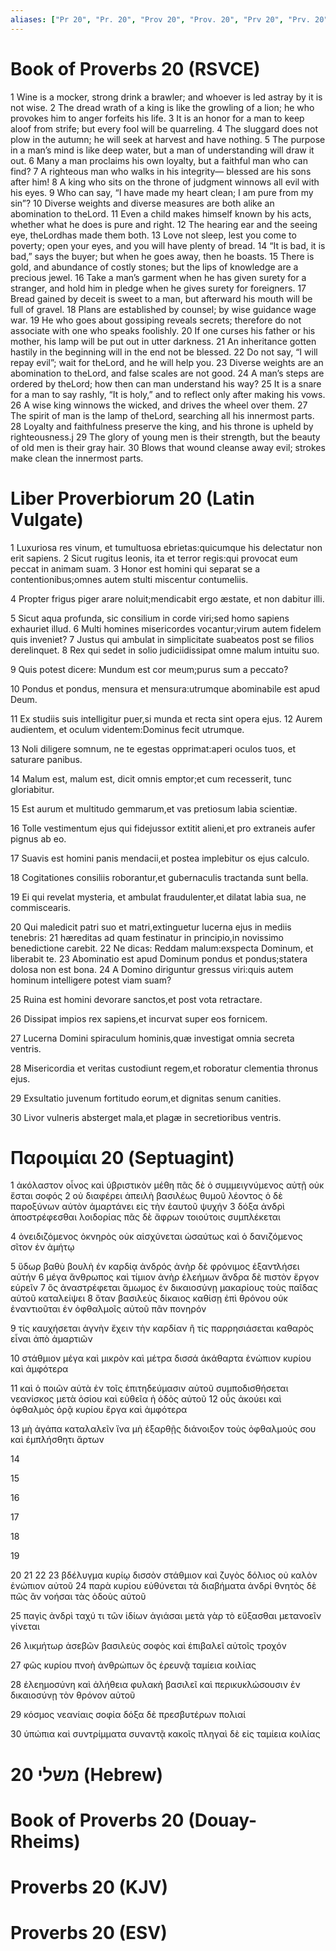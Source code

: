 ```yaml
---
aliases: ["Pr 20", "Pr. 20", "Prov 20", "Prov. 20", "Prv 20", "Prv. 20"]
---
```



# Book of Proverbs 20 (RSVCE)

1 Wine is a mocker, strong drink a brawler; and whoever is led astray by it is not wise.
2 The dread wrath of a king is like the growling of a lion; he who provokes him to anger forfeits his life.
3 It is an honor for a man to keep aloof from strife; but every fool will be quarreling.
4 The sluggard does not plow in the autumn; he will seek at harvest and have nothing.
5 The purpose in a man’s mind is like deep water, but a man of understanding will draw it out.
6 Many a man proclaims his own loyalty, but a faithful man who can find?
7 A righteous man who walks in his integrity— blessed are his sons after him!
8 A king who sits on the throne of judgment winnows all evil with his eyes.
9 Who can say, “I have made my heart clean; I am pure from my sin”?
10 Diverse weights and diverse measures are both alike an abomination to theLord.
11 Even a child makes himself known by his acts, whether what he does is pure and right.
12 The hearing ear and the seeing eye, theLordhas made them both.
13 Love not sleep, lest you come to poverty; open your eyes, and you will have plenty of bread.
14 “It is bad, it is bad,” says the buyer; but when he goes away, then he boasts.
15 There is gold, and abundance of costly stones; but the lips of knowledge are a precious jewel.
16 Take a man’s garment when he has given surety for a stranger, and hold him in pledge when he gives surety for foreigners.
17 Bread gained by deceit is sweet to a man, but afterward his mouth will be full of gravel.
18 Plans are established by counsel; by wise guidance wage war.
19 He who goes about gossiping reveals secrets; therefore do not associate with one who speaks foolishly.
20 If one curses his father or his mother, his lamp will be put out in utter darkness.
21 An inheritance gotten hastily in the beginning will in the end not be blessed.
22 Do not say, “I will repay evil”; wait for theLord, and he will help you.
23 Diverse weights are an abomination to theLord, and false scales are not good.
24 A man’s steps are ordered by theLord; how then can man understand his way?
25 It is a snare for a man to say rashly, “It is holy,” and to reflect only after making his vows.
26 A wise king winnows the wicked, and drives the wheel over them.
27 The spirit of man is the lamp of theLord, searching all his innermost parts.
28 Loyalty and faithfulness preserve the king, and his throne is upheld by righteousness.j
29 The glory of young men is their strength, but the beauty of old men is their gray hair.
30 Blows that wound cleanse away evil; strokes make clean the innermost parts.


# Liber Proverbiorum 20 (Latin Vulgate)

1 Luxuriosa res vinum, et tumultuosa ebrietas:quicumque his delectatur non erit sapiens.
2 Sicut rugitus leonis, ita et terror regis:qui provocat eum peccat in animam suam.
3 Honor est homini qui separat se a contentionibus;omnes autem stulti miscentur contumeliis.

4 Propter frigus piger arare noluit;mendicabit ergo æstate, et non dabitur illi.

5 Sicut aqua profunda, sic consilium in corde viri;sed homo sapiens exhauriet illud.
6 Multi homines misericordes vocantur;virum autem fidelem quis inveniet?
7 Justus qui ambulat in simplicitate suabeatos post se filios derelinquet.
8 Rex qui sedet in solio judiciidissipat omne malum intuitu suo.

9 Quis potest dicere: Mundum est cor meum;purus sum a peccato?

10 Pondus et pondus, mensura et mensura:utrumque abominabile est apud Deum.

11 Ex studiis suis intelligitur puer,si munda et recta sint opera ejus.
12 Aurem audientem, et oculum videntem:Dominus fecit utrumque.

13 Noli diligere somnum, ne te egestas opprimat:aperi oculos tuos, et saturare panibus.

14 Malum est, malum est, dicit omnis emptor;et cum recesserit, tunc gloriabitur.

15 Est aurum et multitudo gemmarum,et vas pretiosum labia scientiæ.

16 Tolle vestimentum ejus qui fidejussor extitit alieni,et pro extraneis aufer pignus ab eo.

17 Suavis est homini panis mendacii,et postea implebitur os ejus calculo.

18 Cogitationes consiliis roborantur,et gubernaculis tractanda sunt bella.

19 Ei qui revelat mysteria, et ambulat fraudulenter,et dilatat labia sua, ne commiscearis.

20 Qui maledicit patri suo et matri,extinguetur lucerna ejus in mediis tenebris:
21 hæreditas ad quam festinatur in principio,in novissimo benedictione carebit.
22 Ne dicas: Reddam malum:exspecta Dominum, et liberabit te.
23 Abominatio est apud Dominum pondus et pondus;statera dolosa non est bona.
24 A Domino diriguntur gressus viri:quis autem hominum intelligere potest viam suam?

25 Ruina est homini devorare sanctos,et post vota retractare.

26 Dissipat impios rex sapiens,et incurvat super eos fornicem.

27 Lucerna Domini spiraculum hominis,quæ investigat omnia secreta ventris.

28 Misericordia et veritas custodiunt regem,et roboratur clementia thronus ejus.

29 Exsultatio juvenum fortitudo eorum,et dignitas senum canities.

30 Livor vulneris absterget mala,et plagæ in secretioribus ventris.


# Παροιμίαι 20 (Septuagint)

1 ἀκόλαστον οἶνος καὶ ὑβριστικὸν μέθη πᾶς δὲ ὁ συμμειγνύμενος αὐτῇ οὐκ ἔσται σοφός
2 οὐ διαφέρει ἀπειλὴ βασιλέως θυμοῦ λέοντος ὁ δὲ παροξύνων αὐτὸν ἁμαρτάνει εἰς τὴν ἑαυτοῦ ψυχήν
3 δόξα ἀνδρὶ ἀποστρέφεσθαι λοιδορίας πᾶς δὲ ἄφρων τοιούτοις συμπλέκεται

4 ὀνειδιζόμενος ὀκνηρὸς οὐκ αἰσχύνεται ὡσαύτως καὶ ὁ δανιζόμενος σῖτον ἐν ἀμήτῳ

5 ὕδωρ βαθὺ βουλὴ ἐν καρδίᾳ ἀνδρός ἀνὴρ δὲ φρόνιμος ἐξαντλήσει αὐτήν
6 μέγα ἄνθρωπος καὶ τίμιον ἀνὴρ ἐλεήμων ἄνδρα δὲ πιστὸν ἔργον εὑρεῖν
7 ὃς ἀναστρέφεται ἄμωμος ἐν δικαιοσύνῃ μακαρίους τοὺς παῖδας αὐτοῦ καταλείψει
8 ὅταν βασιλεὺς δίκαιος καθίσῃ ἐπὶ θρόνου οὐκ ἐναντιοῦται ἐν ὀφθαλμοῖς αὐτοῦ πᾶν πονηρόν

9 τίς καυχήσεται ἁγνὴν ἔχειν τὴν καρδίαν ἢ τίς παρρησιάσεται καθαρὸς εἶναι ἀπὸ ἁμαρτιῶν

10 στάθμιον μέγα καὶ μικρὸν καὶ μέτρα δισσά ἀκάθαρτα ἐνώπιον κυρίου καὶ ἀμφότερα

11 καὶ ὁ ποιῶν αὐτὰ ἐν τοῖς ἐπιτηδεύμασιν αὐτοῦ συμποδισθήσεται νεανίσκος μετὰ ὁσίου καὶ εὐθεῖα ἡ ὁδὸς αὐτοῦ
12 οὖς ἀκούει καὶ ὀφθαλμὸς ὁρᾷ κυρίου ἔργα καὶ ἀμφότερα

13 μὴ ἀγάπα καταλαλεῖν ἵνα μὴ ἐξαρθῇς διάνοιξον τοὺς ὀφθαλμούς σου καὶ ἐμπλήσθητι ἄρτων

14

15

16

17

18

19

20 
21 
22 
23 βδέλυγμα κυρίῳ δισσὸν στάθμιον καὶ ζυγὸς δόλιος οὐ καλὸν ἐνώπιον αὐτοῦ
24 παρὰ κυρίου εὐθύνεται τὰ διαβήματα ἀνδρί θνητὸς δὲ πῶς ἂν νοήσαι τὰς ὁδοὺς αὐτοῦ

25 παγὶς ἀνδρὶ ταχύ τι τῶν ἰδίων ἁγιάσαι μετὰ γὰρ τὸ εὔξασθαι μετανοεῖν γίνεται

26 λικμήτωρ ἀσεβῶν βασιλεὺς σοφὸς καὶ ἐπιβαλεῖ αὐτοῖς τροχόν

27 φῶς κυρίου πνοὴ ἀνθρώπων ὃς ἐρευνᾷ ταμίεια κοιλίας

28 ἐλεημοσύνη καὶ ἀλήθεια φυλακὴ βασιλεῖ καὶ περικυκλώσουσιν ἐν δικαιοσύνῃ τὸν θρόνον αὐτοῦ

29 κόσμος νεανίαις σοφία δόξα δὲ πρεσβυτέρων πολιαί

30 ὑπώπια καὶ συντρίμματα συναντᾷ κακοῖς πληγαὶ δὲ εἰς ταμίεια κοιλίας


# 20 משלי (Hebrew)


# Book of Proverbs 20 (Douay-Rheims)


# Proverbs 20 (KJV)


# Proverbs 20 (ESV)


